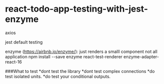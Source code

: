 # react-todo-app-testing-with-jest-enzyme
axios

jest default testing 

enzyme (https://airbnb.io/enzyme/): just renders a smalll component not all application
npm install --save enzyme react-test-renderer enzyme-adapter-react-16

###What to test
*dont test the library
*dont test complex connections
*do test isolated units.
*do test your conditional outputs.

